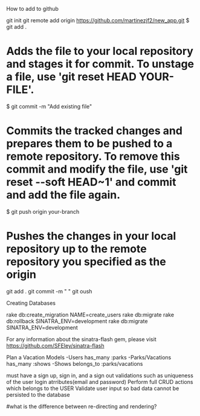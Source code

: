 How to add to github

git init
git remote add origin https://github.com/martinezjf2/new_app.git
$ git add .
# Adds the file to your local repository and stages it for commit. To unstage a file, use 'git reset HEAD YOUR-FILE'.
$ git commit -m "Add existing file"
# Commits the tracked changes and prepares them to be pushed to a remote repository. To remove this commit and modify the file, use 'git reset --soft HEAD~1' and commit and add the file again.
$ git push origin your-branch
# Pushes the changes in your local repository up to the remote repository you specified as the origin
git add .
git commit -m " "
git oush


Creating Databases

rake db:create_migration NAME=create_users
rake db:migrate
rake db:rollback SINATRA_ENV=development
rake db:migrate SINATRA_ENV=development


For any information about the sinatra-flash gem, please visit https://github.com/SFEley/sinatra-flash



Plan a Vacation
Models
-Users has_many :parks
-Parks/Vacations has_many :shows
-Shows belongs_to :parks/vacations

must have a sign up, sign in, and a sign out
validations such as uniqueness of the user login atrributes(email and password)
Perform full CRUD actions which belongs to the USER
Validate user input so bad data cannot be persisted to the database

 #what is the difference between re-directing and rendering?





